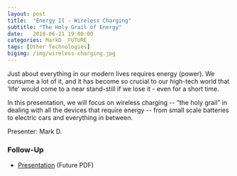 ```yaml
---
layout: post
title:  "Energy II - Wireless Charging"
subtitle: "The Holy Grail of Energy"
date:   2018-06-21 19:00:00
categories: MarkD _FUTURE_
tags: [Other Technologies]
bigimg: /img/wireless-charging.jpg
---
```


Just about everything in our modern lives requires energy (power). We consume a lot of it, and it has become so crucial to our high-tech world that ‘life' would come to a near stand-still if we lose it - even for a short time.

In this presentation, we will focus on wireless charging -- “the holy grail” in dealing with all the devices that require energy -- from small scale batteries to electric cars and everything in between.

Presenter: Mark D.

### Follow-Up

* [Presentation](/assets/present/2018/energy-2.pdf) (Future PDF)
